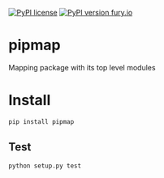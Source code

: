 [![PyPI license](https://img.shields.io/pypi/l/pipmap.svg)](https://pypi.python.org/pypi/pipmap/) 
[![PyPI version fury.io](https://badge.fury.io/py/pipmap.svg)](https://pypi.python.org/pypi/pipmap/)

# pipmap
Mapping package with its top level modules


# Install
```bash
pip install pipmap
```


## Test
```bash
python setup.py test
```
